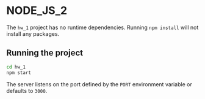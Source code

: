 # NODE_JS_2
The `hw_1` project has no runtime dependencies. Running `npm install` will not install any packages.
## Running the project

```bash
cd hw_1
npm start
```
The server listens on the port defined by the `PORT` environment variable or defaults to `3000`.
